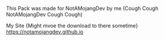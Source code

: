 This Pack was made for NotAMojangDev by me (Cough Cough NotAMojangDev Cough Cough)

My Site {Might mvoe the download to there sometime}
https://notamojangdev.github.io
